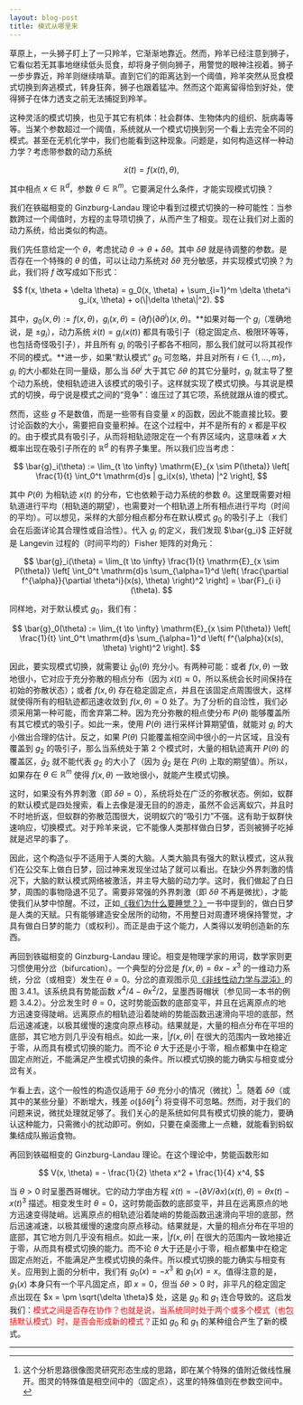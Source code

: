 ```yaml
---
layout: blog-post
title: 模式从哪里来
---
```


草原上，一头狮子盯上了一只羚羊，它渐渐地靠近。然而，羚羊已经注意到狮子，它看似若无其事地继续低头觅食，却将身子侧向狮子，用警觉的眼神注视着。狮子一步步靠近，羚羊则继续啃草。直到它们的距离达到一个阈值，羚羊突然从觅食模式切换到奔逃模式，转身狂奔，狮子也跟着猛冲。然而这个距离留得恰到好处，使得狮子在体力透支之前无法捕捉到羚羊。

这种灵活的模式切换，也见于其它有机体：社会群体、生物体内的组织、朊病毒等等。当某个参数超过一个阈值，系统就从一个模式切换到另一个看上去完全不同的模式。甚至在无机化学中，我们也能看到这种现象。问题是，如何构造这样一种动力学？考虑带参数的动力系统

$$ \dot{x}(t) = f(x(t), \theta), $$

其中相点 $x \in \mathbb{R}^d$，参数 $\theta \in \mathbb{R}^m$。它要满足什么条件，才能实现模式切换？

我们在铁磁相变的 Ginzburg-Landau 理论中看到过模式切换的一种可能性：当参数跨过一个阈值时，方程的主导项切换了，从而产生了相变。现在让我们对上面的动力系统，给出类似的构造。

我们先任意给定一个 $\theta$，考虑扰动 $\theta \to \theta + \delta \theta$。其中 $\delta \theta$ 就是待调整的参数。是否存在一个特殊的 $\theta$ 的值，可以让动力系统对 $\delta \theta$ 充分敏感，并实现模式切换？为此，我们将 $f$ 改写成如下形式：

$$ f(x, \theta + \delta \theta) = g_0(x, \theta) + \sum_{i=1}^m \delta \theta^i g_i(x, \theta) + o(\|\delta \theta\|^2). $$

其中，$g_0(x, \theta) := f(x, \theta)$，$g_i(x, \theta) = (\partial f)(\partial \theta^i)(x, \theta)$。**如果对每一个 $g_i$（准确地说，是 $\pm g_i$），动力系统 $\dot{x}(t) = g_i(x(t))$ 都具有吸引子（稳定固定点、极限环等等，也包括奇怪吸引子），并且所有 $g_i$ 的吸引子都各不相同，那么我们就可以将其视作不同的模式。**进一步，如果“默认模式” $g_0$ 可忽略，并且对所有 $i \in \{1, \ldots, m\}$，$g_i$ 的大小都处在同一量级，那么当 $\delta \theta^i$ 大于其它 $\delta \theta$ 的其它分量时，$g_i$ 就主导了整个动力系统，使相轨迹进入该模式的吸引子。这样就实现了模式切换。与其说是模式的切换，毋宁说是模式之间的“竞争”：谁压过了其它项，系统就跟从谁的模式。

然而，这些 $g$ 不是数值，而是一些带有自变量 $x$ 的函数，因此不能直接比较。要讨论函数的大小，需要把自变量积掉。在这个过程中，并不是所有的 $x$ 都是平权的。由于模式具有吸引子，从而将相轨迹限定在一个有界区域内，这意味着 $x$ 大概率出现在吸引子所在的 $\mathbb{R}^d$ 的有界子集里。所以我们应当考虑：

$$ \bar{g}_i(\theta) := \lim_{t \to \infty} \mathrm{E}_{x \sim P(\theta)} \left[ \frac{1}{t} \int_0^t \mathrm{d}s | g_i(x(s), \theta) |^2 \right], $$

其中 $P(\theta)$ 为相轨迹 $x(t)$ 的分布，它也依赖于动力系统的参数 $\theta$。这里既需要对相轨道进行平均（相轨道的期望），也需要对一个相轨道上所有相点进行平均（时间的平均）。可以想见，采样的大部分相点都分布在默认模式 $g_0$ 的吸引子上（我们会在后面详论其合理性或自洽性）。代入 $g_i$ 的定义，我们发现 $\bar{g_i}$ 正好就是 Langevin 过程的（时间平均的）Fisher 矩阵的对角元：

$$ \bar{g}_i(\theta) = \lim_{t \to \infty} \frac{1}{t} \mathrm{E}_{x \sim P(\theta)} \left[ \int_0^t \mathrm{d}s \sum_{\alpha=1}^d \left( \frac{\partial f^{\alpha}}{\partial \theta^i}(x(s), \theta) \right)^2 \right] = \bar{F}_{i i}(\theta). $$

同样地，对于默认模式 $g_0$，我们有：

$$ \bar{g}_0(\theta) := \lim_{t \to \infty} \mathrm{E}_{x \sim P(\theta)} \left[ \frac{1}{t} \int_0^t \mathrm{d}s \sum_{\alpha=1}^d \left( f^{\alpha}(x(s), \theta) \right)^2 \right]. $$

因此，要实现模式切换，就需要让 $\bar{g}_0(\theta)$ 充分小。有两种可能：或者 $f(x, \theta)$ 一致地很小，它对应于充分弥散的相点分布（因为 $\dot{x}(t) \approx 0$，所以系统会长时间保持在初始的弥散状态）；或者 $f(x, \theta)$ 存在稳定固定点，并且在该固定点周围很大，这样就使得所有的相轨迹都迅速收敛到 $f(x, \theta) = 0$ 处了。为了分析的自洽性，我们必须采用第一种可能，而舍弃第二种。因为充分弥散的相点使分布 $P(\theta)$ 能够覆盖所有其它模式的吸引子。如此一来，使用 $P(\theta)$ 进行采样计算期望值，就能对 $g_i$ 的大小做出合理的估计。反之，如果 $P(\theta)$ 只能覆盖相空间中很小的一片区域，且没有覆盖到 $g_2$ 的吸引子，那么当系统处于第 $2$ 个模式时，大量的相轨迹离开 $P(\theta)$ 的覆盖区，$\bar{g}_2$ 就不能代表 $g_2$ 的大小了（因为 $\bar{g}_2$ 是在 $P(\theta)$ 上取的期望值）。所以，如果存在 $\theta \in \mathbb{R}^m$ 使得 $f(x, \theta)$ 一致地很小，就能产生模式切换。

这时，如果没有外界刺激（即 $\delta \theta = 0$），系统将处在广泛的弥散状态。例如，蚁群的默认模式是四处搜索，看上去像是漫无目的的游走，虽然不会远离蚁穴，并且时不时地折返，但蚁群的弥散范围很大，说明蚁穴的“吸引力”不强。这有助于蚁群快速响应，切换模式。对于羚羊来说，它不能像人类那样做白日梦，否则被狮子吃掉就是迟早的事了。

因此，这个构造似乎不适用于人类的大脑。人类大脑具有强大的默认模式，这从我们在公交车上做白日梦，回过神来发现坐过站了就可以看出。在缺少外界刺激的情况下，大脑的默认模式网络被激活，并主导大脑的动力学。这时，我们做起了白日梦，周围的事物隐退不见了。需要非常强的外界刺激（即 $\delta \theta$ 不再是微扰），才能使我们从梦中惊醒。不过，正如[《我们为什么要睡觉？》](https://book.douban.com/subject/35332778/)一书中提到的，做白日梦是人类的天赋。只有能够建造安全居所的动物，不用整日对周遭环境保持警觉，才具有做白日梦的能力（或权利）。而正是由于这个能力，人类得以发明创造新的东西。

再回到铁磁相变的 Ginzburg-Landau 理论。相变是物理学家的用词，数学家则更习惯使用分岔（bifurcation）。一个典型的分岔是 $f(x, \theta) = \theta x - x^3$ 的一维动力系统，分岔（或相变）发生在 $\theta = 0$。分岔的直观图示见[《非线性动力学与混沌》](https://book.douban.com/subject/27049323/)的图 3.4.1。该系统具有势能函数 $x^4/4 - \theta x^2/2$，呈墨西哥帽状（参见同一本书的例题 3.4.2）。分岔发生时 $\theta = 0$，这时势能函数的底部变平，并且在远离原点的地方迅速变得陡峭。远离原点的相轨迹沿着陡峭的势能函数迅速滑向平坦的底部，然后迅速减速，以极其缓慢的速度向原点移动。结果就是，大量的相点分布在平坦的底部，其它地方则几乎没有相点。如此一来，$|f(x, \theta)|$ 在很大的范围内一致地接近于零，从而具有模式切换的能力。而不论 $\theta$ 大于还是小于零，相点都集中在稳定固定点附近，不能满足产生模式切换的条件。所以模式切换的能力确实与相变或分岔有关。

乍看上去，这个一般性的构造仅适用于 $\delta \theta$ 充分小的情况（微扰）[^turing]。随着 $\delta \theta$（或其中的某些分量）不断增大，残差 $o(\|\delta \theta\|^2)$ 将变得不可忽略。然而，对于我们的问题来说，微扰处理就足够了。我们关心的是系统如何具有模式切换的能力，要确认这种能力，只需微小的扰动即可。例如，只要在桌面撒上一点糖，就能看到蚂蚁集结成队搬运食物。

  [^turing]: 这个分析思路很像图灵研究形态生成的思路，即在某个特殊的值附近做线性展开。图灵的特殊值是相空间中的（固定点），这里的特殊值则在参数空间中。

再回到铁磁相变的 Ginzburg-Landau 理论。在这个理论中，势能函数形如

$$ V(x, \theta) = - \frac{1}{2} \theta x^2 + \frac{1}{4} x^4, $$

当 $\theta > 0$ 时呈墨西哥帽状。它的动力学由方程 $\dot{x}(t) = -(\partial V / \partial x)(x(t), \theta) = \theta x(t) - x(t)^3$ 描述。相变发生时 $\theta = 0$，这时势能函数的底部变平，并且在远离原点的地方迅速变得陡峭。远离原点的相轨迹沿着陡峭的势能函数迅速滑向平坦的底部，然后迅速减速，以极其缓慢的速度向原点移动。结果就是，大量的相点分布在平坦的底部，其它地方则几乎没有相点。如此一来，$|f(x, \theta)|$ 在很大的范围内一致地接近于零，从而具有模式切换的能力。而不论 $\theta$ 大于还是小于零，相点都集中在稳定固定点附近，不能满足产生模式切换的条件。所以模式切换的能力确实与相变有关。应用到上面的分析中，我们有 $g_0(x) = -x^3$ 和 $g_1(x) = x$。值得注意的是，$g_1(x)$ 本身只有一个平凡固定点，即 $x = 0$，但当 $\delta \theta > 0$ 时，非平凡的稳定固定点出现在 $x = \pm \sqrt{\delta \theta}$ 处，这是 $g_0$ 和 $g_1$ 连合导致的。这启发我们：<font color="red">模式之间是否存在协作？也就是说，当系统同时处于两个或多个模式（也包括默认模式）时，是否会形成新的模式？</font>正如 $g_0$ 和 $g_1$ 的某种组合产生了新的模式。

---

